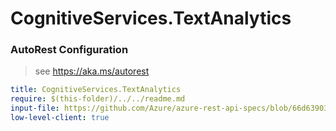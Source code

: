 # CognitiveServices.TextAnalytics
### AutoRest Configuration
> see https://aka.ms/autorest

``` yaml
title: CognitiveServices.TextAnalytics
require: $(this-folder)/../../readme.md
input-file: https://github.com/Azure/azure-rest-api-specs/blob/66d63903b0b181b098d06c09a56f92641757e983/specification/cognitiveservices/data-plane/TextAnalytics/preview/v3.1-preview.1/TextAnalytics.json
low-level-client: true
```
